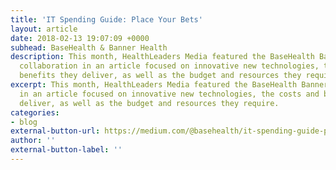 ```yaml
---
title: 'IT Spending Guide: Place Your Bets'
layout: article
date: 2018-02-13 19:07:09 +0000
subhead: BaseHealth & Banner Health
description: This month, HealthLeaders Media featured the BaseHealth Banner Health
  collaboration in an article focused on innovative new technologies, the costs and
  benefits they deliver, as well as the budget and resources they require.
excerpt: This month, HealthLeaders Media featured the BaseHealth Banner Health collaboration
  in an article focused on innovative new technologies, the costs and benefits they
  deliver, as well as the budget and resources they require.
categories:
- blog
external-button-url: https://medium.com/@basehealth/it-spending-guide-place-your-bets-6ca0e96f6c7a
author: ''
external-button-label: ''
---
```

